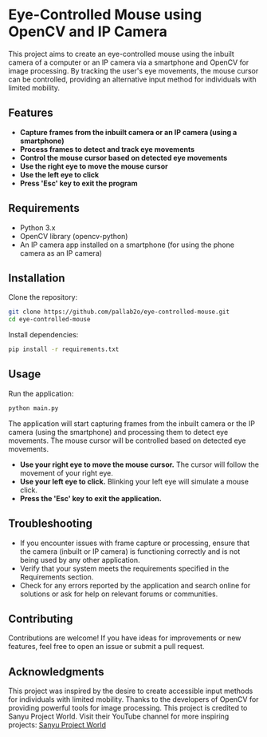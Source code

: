 # Eye-Controlled Mouse using OpenCV and IP Camera

This project aims to create an eye-controlled mouse using the inbuilt camera of a computer or an IP camera via a smartphone and OpenCV for image processing. By tracking the user's eye movements, the mouse cursor can be controlled, providing an alternative input method for individuals with limited mobility.

## Features

- **Capture frames from the inbuilt camera or an IP camera (using a smartphone)**
- **Process frames to detect and track eye movements**
- **Control the mouse cursor based on detected eye movements**
- **Use the right eye to move the mouse cursor**
- **Use the left eye to click**
- **Press 'Esc' key to exit the program**

## Requirements

- Python 3.x
- OpenCV library (opencv-python)
- An IP camera app installed on a smartphone (for using the phone camera as an IP camera)

## Installation

Clone the repository:

```bash
git clone https://github.com/pallab2o/eye-controlled-mouse.git
cd eye-controlled-mouse
```

Install dependencies:

```bash
pip install -r requirements.txt
```

## Usage

Run the application:

```bash
python main.py
```

The application will start capturing frames from the inbuilt camera or the IP camera (using the smartphone) and processing them to detect eye movements. The mouse cursor will be controlled based on detected eye movements.

- **Use your right eye to move the mouse cursor.** The cursor will follow the movement of your right eye.
- **Use your left eye to click.** Blinking your left eye will simulate a mouse click.
- **Press the 'Esc' key to exit the application.**

## Troubleshooting

- If you encounter issues with frame capture or processing, ensure that the camera (inbuilt or IP camera) is functioning correctly and is not being used by any other application.
- Verify that your system meets the requirements specified in the Requirements section.
- Check for any errors reported by the application and search online for solutions or ask for help on relevant forums or communities.

## Contributing

Contributions are welcome! If you have ideas for improvements or new features, feel free to open an issue or submit a pull request.

## Acknowledgments

This project was inspired by the desire to create accessible input methods for individuals with limited mobility. Thanks to the developers of OpenCV for providing powerful tools for image processing. This project is credited to Sanyu Project World. Visit their YouTube channel for more inspiring projects: [Sanyu Project World](https://www.youtube.com/@sanyuprojectsworld)
